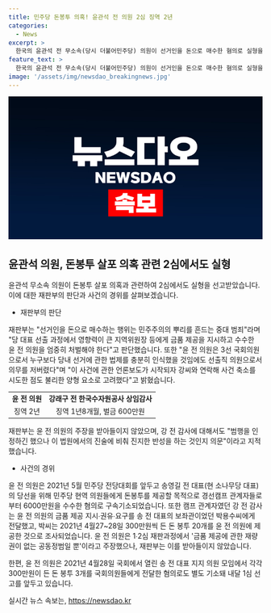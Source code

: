 ```yaml
---
title: 민주당 돈봉투 의혹! 윤관석 전 의원 2심 징역 2년
categories:
  - News
excerpt: >
  한국의 윤관석 전 무소속(당시 더불어민주당) 의원이 선거인을 돈으로 매수한 혐의로 실형을 선고받았다. 고법 형사3부는 선거인을 돈으로 매수하는 행위는 민주주의의 뿌리를 흔드는 중대 범죄라며 유죄를 선언했다. 윤전의원은 2021년 송영길 전 대표 당선을 위해 현역 의원들에게 돈봉투를 제공한 혐의로 구속기소되었으며, 윤 전 의원은 1심에서 징역 2년을 선고받았다. 윤 전 의원의 금품 제공관련 주장은 재판부에 의해 받아들여지지 않았으며, 윤 전 의원과 함께 재판을 받은 강래구 전 한국수자원공사 상임감사에게도 실형이 선고되었다.
feature_text: >
  한국의 윤관석 전 무소속(당시 더불어민주당) 의원이 선거인을 돈으로 매수한 혐의로 실형을 선고받았다. 고법 형사3부는 선거인을 돈으로 매수하는 행위는 민주주의의 뿌리를 흔드는 중대 범죄라며 유죄를 선언했다. 윤전의원은 2021년 송영길 전 대표 당선을 위해 현역 의원들에게 돈봉투를 제공한 혐의로 구속기소되었으며, 윤 전 의원은 1심에서 징역 2년을 선고받았다. 윤 전 의원의 금품 제공관련 주장은 재판부에 의해 받아들여지지 않았으며, 윤 전 의원과 함께 재판을 받은 강래구 전 한국수자원공사 상임감사에게도 실형이 선고되었다.
image: '/assets/img/newsdao_breakingnews.jpg'
---
```


<p><img src="/assets/img/newsdao_breakingnews.jpg" alt="pcversion 속보" /></p>

<h2 data-ke-size="size26">윤관석 의원, 돈봉투 살포 의혹 관련 2심에서도 실형</h2>

<p data-ke-size="size16">윤관석 무소속 의원이 돈봉투 살포 의혹과 관련하여 2심에서도 실형을 선고받았습니다. 이에 대한 재판부의 판단과 사건의 경위를 살펴보겠습니다.</p>

<ul>
    <li>재판부의 판단</li>
</ul>

<p data-ke-size="size16">재판부는 "선거인을 돈으로 매수하는 행위는 민주주의의 뿌리를 흔드는 중대 범죄"라며 "당 대표 선출 과정에서 영향력이 큰 지역위원장 등에게 금품 제공을 지시하고 수수한 윤 전 의원을 엄중히 처벌해야 한다"고 판단했습니다. 또한 "윤 전 의원은 3선 국회의원으로서 누구보다 당내 선거에 관한 법제를 충분히 인식했을 것임에도 선출직 의원으로서 의무를 저버렸다"며 "이 사건에 관한 언론보도가 시작되자 강씨와 연락해 사건 축소를 시도한 점도 불리한 양형 요소로 고려했다"고 밝혔습니다.</p>

<table>
    <tr>
        <td style="text-align: center; height: 17px;"><b>윤 전 의원</b></td>
        <td style="text-align: center; height: 17px;"><b>강래구 전 한국수자원공사 상임감사</b></td>
    </tr>
    <tr>
        <td style="text-align: center; height: 17px;">징역 2년</td>
        <td style="text-align: center; height: 17px;">징역 1년8개월, 벌금 600만원</td>
    </tr>
</table>

<p data-ke-size="size16">재판부는 윤 전 의원의 주장을 받아들이지 않았으며, 강 전 감사에 대해서도 "범행을 인정하긴 했으나 이 법원에서의 진술에 비춰 진지한 반성을 하는 것인지 의문"이라고 지적했습니다.</p>

<ul>
    <li>사건의 경위</li>
</ul>

<p data-ke-size="size16">윤 전 의원은 2021년 5월 민주당 전당대회를 앞두고 송영길 전 대표(현 소나무당 대표)의 당선을 위해 민주당 현역 의원들에게 돈봉투를 제공할 목적으로 경선캠프 관계자들로부터 6000만원을 수수한 혐의로 구속기소되었습니다. 또한 캠프 관계자였던 강 전 감사는 윤 전 의원의 금품 제공 지시∙권유∙요구를 송 전 대표의 보좌관이었던 박용수씨에게 전달했고, 박씨는 2021년 4월27~28일 300만원씩 든 돈 봉투 20개를 윤 전 의원에 제공한 것으로 조사되었습니다. 윤 전 의원은 1∙2심 재판과정에서 '금품 제공에 관한 재량권이 없는 공동정범일 뿐'이라고 주장했으나, 재판부는 이를 받아들이지 않았습니다.</p>

<p data-ke-size="size16">한편, 윤 전 의원은 2021년 4월28일 국회에서 열린 송 전 대표 지지 의원 모임에서 각각 300만원이 든 돈 봉투 3개를 국회의원들에게 전달한 혐의로도 별도 기소돼 내달 1심 선고를 앞두고 있습니다.</p>
실시간 뉴스 속보는, <a href="https://newsdao.kr" rel="dofollow">https://newsdao.kr</a>


